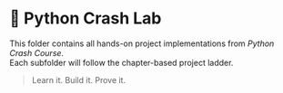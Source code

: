 # 🧪 Python Crash Lab

This folder contains all hands-on project implementations from *Python Crash Course*.  
Each subfolder will follow the chapter-based project ladder.

> Learn it. Build it. Prove it.
> 
